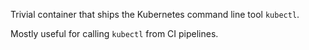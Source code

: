 Trivial container that ships the Kubernetes command line tool `kubectl`.

Mostly useful for calling `kubectl` from CI pipelines.
